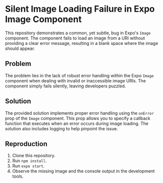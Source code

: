 # Silent Image Loading Failure in Expo Image Component

This repository demonstrates a common, yet subtle, bug in Expo's `Image` component.  The component fails to load an image from a URI without providing a clear error message, resulting in a blank space where the image should appear.

## Problem
The problem lies in the lack of robust error handling within the Expo `Image` component when dealing with invalid or inaccessible image URIs.  The component simply fails silently, leaving developers puzzled.

## Solution
The provided solution implements proper error handling using the `onError` prop of the `Image` component. This prop allows you to specify a callback function that executes when an error occurs during image loading.  The solution also includes logging to help pinpoint the issue.

## Reproduction
1. Clone this repository.
2. Run `npm install`.
3. Run `expo start`.
4. Observe the missing image and the console output in the development tools.